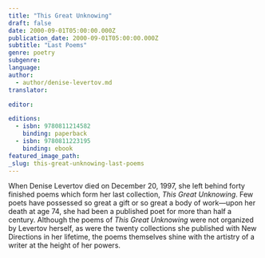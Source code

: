 ```yaml
---
title: "This Great Unknowing"
draft: false
date: 2000-09-01T05:00:00.000Z
publication_date: 2000-09-01T05:00:00.000Z
subtitle: "Last Poems"
genre: poetry
subgenre:
language:
author:
  - author/denise-levertov.md
translator:

editor:

editions:
  - isbn: 9780811214582
    binding: paperback
  - isbn: 9780811223195
    binding: ebook
featured_image_path:
_slug: this-great-unknowing-last-poems
---
```


When Denise Levertov died on December 20, 1997, she left behind forty finished poems which form her last collection, _This Great Unknowing_. Few poets have possessed so great a gift or so great a body of work––upon her death at age 74, she had been a published poet for more than half a century. Although the poems of _This Great Unknowing_ were not organized by Levertov herself, as were the twenty collections she published with New Directions in her lifetime, the poems themselves shine with the artistry of a writer at the height of her powers.

